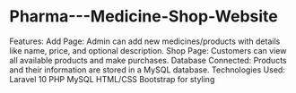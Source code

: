 # Pharma---Medicine-Shop-Website
 Features: Add Page: Admin can add new medicines/products with details like name, price, and optional description.  Shop Page: Customers can view all available products and make purchases.  Database Connected: Products and their information are stored in a MySQL database.  Technologies Used: Laravel 10  PHP  MySQL  HTML/CSS   Bootstrap for styling
